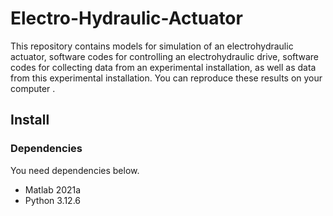 # Electro-Hydraulic-Actuator
This repository contains models for simulation of an electrohydraulic actuator, software codes for controlling an electrohydraulic drive, software codes for collecting data from an experimental installation, as well as data from this experimental installation.
You can reproduce these results on your computer .

## Install
### Dependencies
You need dependencies below.
* Matlab 2021a
* Python 3.12.6 
